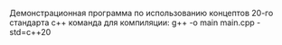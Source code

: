 Демонстрационная программа по использованию концептов 20-го стандарта c++
команда для компиляции: g++ -o main main.cpp -std=c++20 
